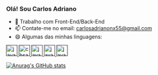 ### Olá! Sou Carlos Adriano


- 🔭 Trabalho com Front-End/Back-End
- 📫 Contate-me no email: carlosadrianonx55@gmail.com
- 😄 Algumas das minhas linguagens:
<div>
  <a href="">
    <img aligh="center" alt="javascript" height="30" widght="40" src="https://cdn.jsdelivr.net/gh/devicons/devicon/icons/javascript/javascript-original.svg" />
    <img aligh="center" alt="chsarp" height="30" widght="40" src="https://cdn.jsdelivr.net/gh/devicons/devicon/icons/csharp/csharp-original.svg" />
    <img aligh="center" alt="javascript" height="30" widght="40" src="https://cdn.jsdelivr.net/gh/devicons/devicon/icons/html5/html5-original.svg" />
    <img aligh="center" alt="javascript" height="30" widght="40" src="https://cdn.jsdelivr.net/gh/devicons/devicon/icons/css3/css3-original.svg" />
    <img aligh="center" alt="javascript" height="30" widght="40" src="https://cdn.jsdelivr.net/gh/devicons/devicon/icons/php/php-plain.svg" />
    
    
    
      
![Anurag's GitHub stats](https://github-readme-stats.vercel.app/api?username=adrianonx&theme=dark&show_icons=true)

